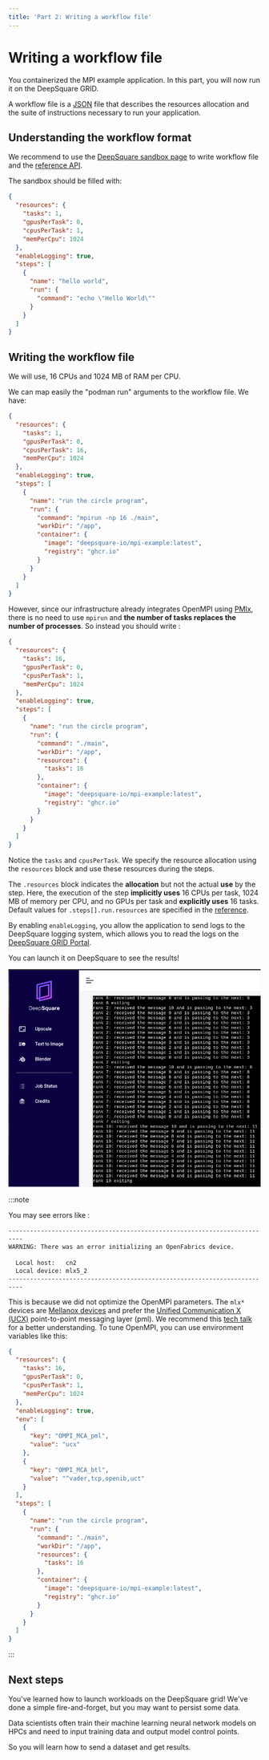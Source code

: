 ```yaml
---
title: 'Part 2: Writing a workflow file'
---
```


# Writing a workflow file

You containerized the MPI example application. In this part, you will now run it on the DeepSquare GRID.

A workflow file is a [JSON](https://developer.mozilla.org/en-US/docs/Web/JavaScript/Reference/Global_Objects/JSON) file that describes the resources allocation and the suite of instructions necessary to run your application.

## Understanding the workflow format

We recommend to use the [DeepSquare sandbox page](https://app.deepsquare.run/sandbox) to write workflow file and the [reference API](/docs/deploy-deepsquare/workflow-api-reference/job).

The sandbox should be filled with:

```json
{
  "resources": {
    "tasks": 1,
    "gpusPerTask": 0,
    "cpusPerTask": 1,
    "memPerCpu": 1024
  },
  "enableLogging": true,
  "steps": [
    {
      "name": "hello world",
      "run": {
        "command": "echo \"Hello World\""
      }
    }
  ]
}
```

## Writing the workflow file

We will use, 16 CPUs and 1024 MB of RAM per CPU.

We can map easily the "podman run" arguments to the workflow file. We have:

```json title="Workflow"
{
  "resources": {
    "tasks": 1,
    "gpusPerTask": 0,
    "cpusPerTask": 16,
    "memPerCpu": 1024
  },
  "enableLogging": true,
  "steps": [
    {
      "name": "run the circle program",
      "run": {
        "command": "mpirun -np 16 ./main",
        "workDir": "/app",
        "container": {
          "image": "deepsquare-io/mpi-example:latest",
          "registry": "ghcr.io"
        }
      }
    }
  ]
}
```

However, since our infrastructure already integrates OpenMPI using [PMIx](https://pmix.github.io/standard), there is no need to use `mpirun` and **the number of tasks replaces the number of processes**. So instead you should write :

```json title="Workflow"
{
  "resources": {
    "tasks": 16,
    "gpusPerTask": 0,
    "cpusPerTask": 1,
    "memPerCpu": 1024
  },
  "enableLogging": true,
  "steps": [
    {
      "name": "run the circle program",
      "run": {
        "command": "./main",
        "workDir": "/app",
        "resources": {
          "tasks": 16
        },
        "container": {
          "image": "deepsquare-io/mpi-example:latest",
          "registry": "ghcr.io"
        }
      }
    }
  ]
}
```

Notice the `tasks` and `cpusPerTask`. We specify the resource allocation using the `resources` block and use these resources during the steps.

The `.resources` block indicates the **allocation** but not the actual **use** by the step. Here, the execution of the step **implicitly uses** 16 CPUs per task, 1024 MB of memory per CPU, and no GPUs per task and **explicitly uses** 16 tasks. Default values for `.steps[].run.resources` are specified in the [reference](/docs/deploy-deepsquare/workflow-api-reference/job#stepsrunresources-steprunresources).

By enabling `enableLogging`, you allow the application to send logs to the DeepSquare logging system, which allows you to read the logs on the [DeepSquare GRID Portal](https://app.deepsquare.run).

You can launch it on DeepSquare to see the results!

<div style={{textAlign: 'center'}}>

![image-20230309130529222](./part-2.assets/image-20230309130529222.png)

</div>

:::note

You may see errors like :

```shell
--------------------------------------------------------------------------
WARNING: There was an error initializing an OpenFabrics device.

  Local host:   cn2
  Local device: mlx5_2
--------------------------------------------------------------------------
```

This is because we did not optimize the OpenMPI parameters. The `mlx*` devices are [Mellanox devices](https://www.nvidia.com/en-us/networking/) and prefer the [Unified Communication X (UCX)](https://openucx.org) point-to-point messaging layer (pml). We recommend this [tech talk](https://www.youtube.com/watch?v=C4XfxUoSYQs) for a better understanding. To tune OpenMPI, you can use environment variables like this:

```json title="Workflow"
{
  "resources": {
    "tasks": 16,
    "gpusPerTask": 0,
    "cpusPerTask": 1,
    "memPerCpu": 1024
  },
  "enableLogging": true,
  "env": [
    {
      "key": "OMPI_MCA_pml",
      "value": "ucx"
    },
    {
      "key": "OMPI_MCA_btl",
      "value": "^vader,tcp,openib,uct"
    }
  ],
  "steps": [
    {
      "name": "run the circle program",
      "run": {
        "command": "./main",
        "workDir": "/app",
        "resources": {
          "tasks": 16
        },
        "container": {
          "image": "deepsquare-io/mpi-example:latest",
          "registry": "ghcr.io"
        }
      }
    }
  ]
}
```

:::

## Next steps

You've learned how to launch workloads on the DeepSquare grid! We've done a simple fire-and-forget, but you may want to persist some data.

Data scientists often train their machine learning neural network models on HPCs and need to input training data and output model control points.

So you will learn how to send a dataset and get results.
